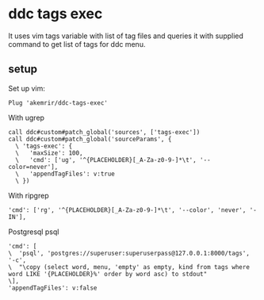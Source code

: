 # ddc tags exec

It uses vim tags variable with list of tag files and queries it with supplied command to get list of tags for ddc menu.

## setup

Set up vim:

```
Plug 'akemrir/ddc-tags-exec'
```

With ugrep

```
call ddc#custom#patch_global('sources', ['tags-exec'])
call ddc#custom#patch_global('sourceParams', {
  \ 'tags-exec': {
  \   'maxSize': 100,
  \   'cmd': ['ug', '^{PLACEHOLDER}[_A-Za-z0-9-]*\t', '--color=never'],
  \   'appendTagFiles': v:true
  \ })
```

With ripgrep

```
'cmd': ['rg', '^{PLACEHOLDER}[_A-Za-z0-9-]*\t', '--color', 'never', '-IN'],
```

Postgresql psql

```
'cmd': [
\  'psql', 'postgres://superuser:superuserpass@127.0.0.1:8000/tags', '-c',
\  "\copy (select word, menu, 'empty' as empty, kind from tags where word LIKE '{PLACEHOLDER}%' order by word asc) to stdout"
\],
'appendTagFiles': v:false
```
